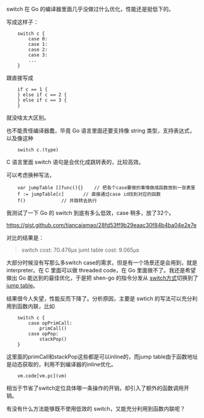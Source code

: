 switch 在 Go 的编译器里面几乎没做过什么优化，性能还是挺低下的。

写成这样子：

```
	switch c {
		case 0:
		case 1:
		case 2:
		case 3:
		...
	}
```

跟直接写成

```
	if c == 1 {
	} else if c == 2 {
	} else if c == 3 {
	}
```

就没啥太大区别。

也不能责怪编译器蠢，毕竟 Go 语言里面还要支持像 string 类型，支持表达式，以及像这种

```
	switch c.(type)
```

C 语言里面 switch 语句是会优化成跳转表的，比较高效。

可以考虑换种写法，

```
	var jumpTable []func(){}	// 把各个case要做的事情做成函数放到一张表里
	f := jumpTable[c]		// 直接通过case id找到对应的函数
	f()				// 并跳转去执行
```

我测试了一下 Go 的 switch 到底有多么低效，case 稍多，放了32个。

https://gist.github.com/tiancaiamao/28fd53ff9b29eaac30f84b4ba04e2e7e

对比的结果是：

>	switch cost:		70.476µs
>	jumt table cost:	9.065µs

大部分时候没有写那么多switch case的需求，但是有一个场景还是会用到，就是 interpreter。在 C 里面可以做 threaded code，在 Go 里面做不了。我还是希望做出 Go 能达到的最佳优化，于是把 shen-go 的指令分发从 [switch方式](https://github.com/tiancaiamao/shen-go/commit/92ae53e4555a09a215e9546ade466d682195906e#diff-89570c464637c8d662a375fdd8f47b90L145)切换到了 [jump table](https://github.com/tiancaiamao/shen-go/commit/92ae53e4555a09a215e9546ade466d682195906e#diff-89570c464637c8d662a375fdd8f47b90R149)。

结果很今人失望，性能反而下降了。分析原因，主要是 swtich 的写法可以充分利用到函数内联，比如

```
	switch c {
		case opPrimCall:
			primCall()
		case opPop:
			stackPop()
	}
```

这里面的primCall和stackPop这些都是可以inline的，而jump table由于函数地址是动态获取的，利用不到编译器的inline优化。

```
	vm.code[vm.pc](vm)
```

相当于节省了switch定位具体哪一条操作的开销，却引入了额外的函数调用开销。

有没有什么方法能够既不使用低效的 switch，又能充分利用到函数内联呢？
